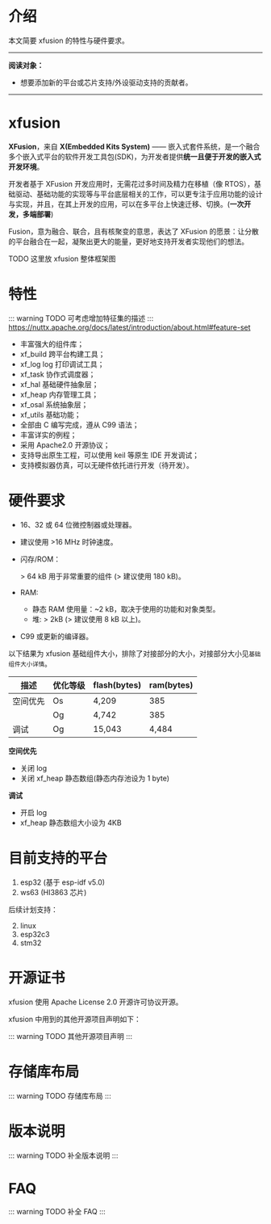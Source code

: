 # 介绍

本文简要 xfusion 的特性与硬件要求。

---

**阅读对象：**

- 想要添加新的平台或芯片支持/外设驱动支持的贡献者。

---

# xfusion

**XFusion**，来自 **X(Embedded Kits System)** —— 嵌入式套件系统，是一个融合多个嵌入式平台的软件开发工具包(SDK)，为开发者提供**统一且便于开发的嵌入式开发环境**。

开发者基于 XFusion 开发应用时，无需花过多时间及精力在移植（像 RTOS），基础驱动、基础功能的实现等与平台底层相关的工作，可以更专注于应用功能的设计与实现，并且，在其上开发的应用，可以在多平台上快速迁移、切换。(**一次开发，多端部署**)

Fusion，意为融合、联合，且有核聚变的意思，表达了 XFusion 的愿景：让分散的平台融合在一起，凝聚出更大的能量，更好地支持开发者实现他们的想法。

TODO 这里放 xfusion 整体框架图

# 特性

::: warning TODO
可考虑增加特征集的描述
:::
https://nuttx.apache.org/docs/latest/introduction/about.html#feature-set

- 丰富强大的组件库；
- xf_build 跨平台构建工具；
- xf_log log 打印调试工具；
- xf_task 协作式调度器；
- xf_hal 基础硬件抽象层；
- xf_heap 内存管理工具；
- xf_osal 系统抽象层；
- xf_utils 基础功能；
- 全部由 C 编写完成，遵从 C99 语法；
- 丰富详实的例程；
- 采用 Apache2.0 开源协议；
- 支持导出原生工程，可以使用 keil 等原生 IDE 开发调试；
- 支持模拟器仿真，可以无硬件依托进行开发（待开发）。

# 硬件要求

- 16、32 或 64 位微控制器或处理器。
- 建议使用 >16 MHz 时钟速度。
- 闪存/ROM：

  \> 64 kB 用于非常重要的组件 (> 建议使用 180 kB)。

- RAM:

  - 静态 RAM 使用量：~2 kB，取决于使用的功能和对象类型。
  - 堆: > 2kB (> 建议使用 8 kB 以上)。

- C99 或更新的编译器。

以下结果为 xfusion 基础组件大小，排除了对接部分的大小，对接部分大小见`基础组件大小详情`​。

| 描述     | 优化等级 | flash(bytes) | ram(bytes) |
| -------- | -------- | ------------ | ---------- |
| 空间优先 | Os       | 4,209        | 385        |
|          | Og       | 4,742        | 385        |
| 调试     | Og       | 15,043       | 4,484      |

**空间优先**

- 关闭 log
- 关闭 xf_heap 静态数组(静态内存池设为 1 byte)

**调试**

- 开启 log
- xf_heap 静态数组大小设为 4KB

# 目前支持的平台

1. esp32 (基于 esp-idf v5.0)
2. ws63 (HI3863 芯片)

后续计划支持：

2. linux
3. esp32c3
4. stm32

# 开源证书

xfusion 使用 Apache License 2.0 开源许可协议开源。

xfusion 中用到的其他开源项目声明如下：

::: warning TODO
其他开源项目声明
:::
# 存储库布局

::: warning TODO
存储库布局
:::
# 版本说明

::: warning TODO
补全版本说明
:::
# FAQ
::: warning TODO
补全 FAQ
:::
